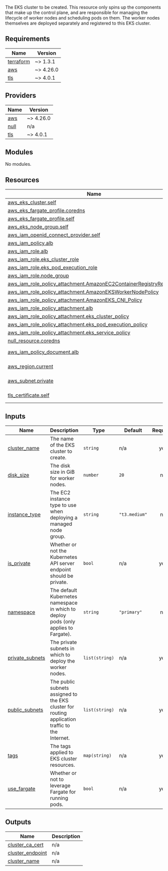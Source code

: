 The EKS cluster to be created. This resource only spins up the components that make up the control plane, and are
responsible for managing the lifecycle of worker nodes and scheduling pods on them. The worker nodes themselves
are deployed separately and registered to this EKS cluster.

## Requirements

| Name | Version |
|------|---------|
| <a name="requirement_terraform"></a> [terraform](#requirement\_terraform) | ~> 1.3.1 |
| <a name="requirement_aws"></a> [aws](#requirement\_aws) | ~> 4.26.0 |
| <a name="requirement_tls"></a> [tls](#requirement\_tls) | ~> 4.0.1 |

## Providers

| Name | Version |
|------|---------|
| <a name="provider_aws"></a> [aws](#provider\_aws) | ~> 4.26.0 |
| <a name="provider_null"></a> [null](#provider\_null) | n/a |
| <a name="provider_tls"></a> [tls](#provider\_tls) | ~> 4.0.1 |

## Modules

No modules.

## Resources

| Name | Type |
|------|------|
| [aws_eks_cluster.self](https://registry.terraform.io/providers/hashicorp/aws/latest/docs/resources/eks_cluster) | resource |
| [aws_eks_fargate_profile.coredns](https://registry.terraform.io/providers/hashicorp/aws/latest/docs/resources/eks_fargate_profile) | resource |
| [aws_eks_fargate_profile.self](https://registry.terraform.io/providers/hashicorp/aws/latest/docs/resources/eks_fargate_profile) | resource |
| [aws_eks_node_group.self](https://registry.terraform.io/providers/hashicorp/aws/latest/docs/resources/eks_node_group) | resource |
| [aws_iam_openid_connect_provider.self](https://registry.terraform.io/providers/hashicorp/aws/latest/docs/resources/iam_openid_connect_provider) | resource |
| [aws_iam_policy.alb](https://registry.terraform.io/providers/hashicorp/aws/latest/docs/resources/iam_policy) | resource |
| [aws_iam_role.alb](https://registry.terraform.io/providers/hashicorp/aws/latest/docs/resources/iam_role) | resource |
| [aws_iam_role.eks_cluster_role](https://registry.terraform.io/providers/hashicorp/aws/latest/docs/resources/iam_role) | resource |
| [aws_iam_role.eks_pod_execution_role](https://registry.terraform.io/providers/hashicorp/aws/latest/docs/resources/iam_role) | resource |
| [aws_iam_role.node_group](https://registry.terraform.io/providers/hashicorp/aws/latest/docs/resources/iam_role) | resource |
| [aws_iam_role_policy_attachment.AmazonEC2ContainerRegistryReadOnly](https://registry.terraform.io/providers/hashicorp/aws/latest/docs/resources/iam_role_policy_attachment) | resource |
| [aws_iam_role_policy_attachment.AmazonEKSWorkerNodePolicy](https://registry.terraform.io/providers/hashicorp/aws/latest/docs/resources/iam_role_policy_attachment) | resource |
| [aws_iam_role_policy_attachment.AmazonEKS_CNI_Policy](https://registry.terraform.io/providers/hashicorp/aws/latest/docs/resources/iam_role_policy_attachment) | resource |
| [aws_iam_role_policy_attachment.alb](https://registry.terraform.io/providers/hashicorp/aws/latest/docs/resources/iam_role_policy_attachment) | resource |
| [aws_iam_role_policy_attachment.eks_cluster_policy](https://registry.terraform.io/providers/hashicorp/aws/latest/docs/resources/iam_role_policy_attachment) | resource |
| [aws_iam_role_policy_attachment.eks_pod_execution_policy](https://registry.terraform.io/providers/hashicorp/aws/latest/docs/resources/iam_role_policy_attachment) | resource |
| [aws_iam_role_policy_attachment.eks_service_policy](https://registry.terraform.io/providers/hashicorp/aws/latest/docs/resources/iam_role_policy_attachment) | resource |
| [null_resource.coredns](https://registry.terraform.io/providers/hashicorp/null/latest/docs/resources/resource) | resource |
| [aws_iam_policy_document.alb](https://registry.terraform.io/providers/hashicorp/aws/latest/docs/data-sources/iam_policy_document) | data source |
| [aws_region.current](https://registry.terraform.io/providers/hashicorp/aws/latest/docs/data-sources/region) | data source |
| [aws_subnet.private](https://registry.terraform.io/providers/hashicorp/aws/latest/docs/data-sources/subnet) | data source |
| [tls_certificate.self](https://registry.terraform.io/providers/hashicorp/tls/latest/docs/data-sources/certificate) | data source |

## Inputs

| Name | Description | Type | Default | Required |
|------|-------------|------|---------|:--------:|
| <a name="input_cluster_name"></a> [cluster\_name](#input\_cluster\_name) | The name of the EKS cluster to create. | `string` | n/a | yes |
| <a name="input_disk_size"></a> [disk\_size](#input\_disk\_size) | The disk size in GiB for worker nodes. | `number` | `20` | no |
| <a name="input_instance_type"></a> [instance\_type](#input\_instance\_type) | The EC2 instance type to use when deploying a managed node group. | `string` | `"t3.medium"` | no |
| <a name="input_is_private"></a> [is\_private](#input\_is\_private) | Whether or not the Kubernetes API server endpoint should be private. | `bool` | n/a | yes |
| <a name="input_namespace"></a> [namespace](#input\_namespace) | The default Kubernetes namespace in which to deploy pods (only applies to Fargate). | `string` | `"primary"` | no |
| <a name="input_private_subnets"></a> [private\_subnets](#input\_private\_subnets) | The private subnets in which to deploy the worker nodes. | `list(string)` | n/a | yes |
| <a name="input_public_subnets"></a> [public\_subnets](#input\_public\_subnets) | The public subnets assigned to the EKS cluster for routing application traffic to the Internet. | `list(string)` | n/a | yes |
| <a name="input_tags"></a> [tags](#input\_tags) | The tags applied to EKS cluster resources. | `map(string)` | n/a | yes |
| <a name="input_use_fargate"></a> [use\_fargate](#input\_use\_fargate) | Whether or not to leverage Fargate for running pods. | `bool` | n/a | yes |

## Outputs

| Name | Description |
|------|-------------|
| <a name="output_cluster_ca_cert"></a> [cluster\_ca\_cert](#output\_cluster\_ca\_cert) | n/a |
| <a name="output_cluster_endpoint"></a> [cluster\_endpoint](#output\_cluster\_endpoint) | n/a |
| <a name="output_cluster_name"></a> [cluster\_name](#output\_cluster\_name) | n/a |
